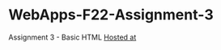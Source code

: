 # WebApps-F22-Assignment-3
Assignment 3 - Basic HTML
[Hosted at](https://github.com/44-563-Web-Apps-F22/44563-webapps-assignment-3-ikunugu/settings/pages)
